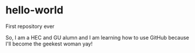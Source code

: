 # hello-world
First repository ever

So, I am a HEC and GU alumn and I am learning how to use GitHub because I'll become the geekest woman yay!
